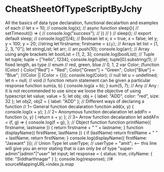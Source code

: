 # CheatSheetOfTypeScriptByJchy
All the basics of data type declaration, functional decalartion and examples of each 
// let x = 10;
// console.log(x);
// async function sleep(){
//     setTimeout(() => {
//         console.log("success");
//     })
// }
// sleep();
// export default sleep;
// console.log([1]/4);
// Boolean 
let x;
x = true;
x = false;
let y;
y = 100;
y = 20;
//string
let firstname;
firstname = `${y}`;
// Arrays
let list = [1, 2, 3, "0"];
let stringList;
let arr;
// arr.push(10);
console.log(arr);
// Array using angle brackets 
let boolList = [1, 2, 3];
console.log(boolList);
// Tuple 
let tuple;
tuple = ["hello", 1234];
console.log(tuple);
tuple[0].substring(1);
// fised length, as type
// enum 
// red, green, blue
// 0,    1,     2
var Color;
(function (Color) {
    Color["Red"] = "Red";
    Color["Green"] = "Green";
    Color["Blue"] = "Blue";
})(Color || (Color = {}));
console.log(Color);
// null
let u = undefined;
let n = null;
// void 
// function return statement can be given a particular response 
function sum(a, b) {
    console.log(a + b);
}
sum(5, 7);
// Any
// Any : it is not recommended to use since we loose the objective of using typescript
let value;
value = 5;
let obj;
obj = { label: "ADD", color: "red", size: 32 };
let obj2;
obj2 = { label: "ADD" };
// Different ways of declaring a function 
// 1~ General function decalaration
function add(x, y) {
    console.log(x + y);
}
// 2~ Anonymous function decalaration
let addFn = function (x, y) {
    return x + y;
};
//  3~ Arrow function decalaration
let addAFn = (f, g) => {
    console.log(f + g);
};
// Object function
function printName({ firstname, lastname }) {
    return firstname + " " + lastname;
}
function displayName({ firstName, lastName }) {
    if (lastName)
        return firstName + " " + lastName;
    return firstName;
}
console.log(displayName({ firstName: "Jaswant" }));
// Union Type
let userType;
// userType = "amit"; <-- this line will give you an error stating that is can only be of type "super-admin"|admin"|"user"
let input;
let response = {
    status: true,
    cityName: {
        title: "Siddharthnagar"
    }
};
console.log(response);
//# sourceMappingURL=index.js.map
